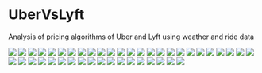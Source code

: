 # UberVsLyft
Analysis of pricing algorithms of Uber and Lyft using weather and ride data

![](https://github.com/skandupmanyu/UberVsLyft/blob/master/Presentation/Images/ARA%20Uber%20Lyft-01.jpg)
![](https://github.com/skandupmanyu/UberVsLyft/blob/master/Presentation/Images/ARA%20Uber%20Lyft-02.jpg)
![](https://github.com/skandupmanyu/UberVsLyft/blob/master/Presentation/Images/ARA%20Uber%20Lyft-03.jpg)
![](https://github.com/skandupmanyu/UberVsLyft/blob/master/Presentation/Images/ARA%20Uber%20Lyft-04.jpg)
![](https://github.com/skandupmanyu/UberVsLyft/blob/master/Presentation/Images/ARA%20Uber%20Lyft-05.jpg)
![](https://github.com/skandupmanyu/UberVsLyft/blob/master/Presentation/Images/ARA%20Uber%20Lyft-06.jpg)
![](https://github.com/skandupmanyu/UberVsLyft/blob/master/Presentation/Images/ARA%20Uber%20Lyft-07.jpg)
![](https://github.com/skandupmanyu/UberVsLyft/blob/master/Presentation/Images/ARA%20Uber%20Lyft-08.jpg)
![](https://github.com/skandupmanyu/UberVsLyft/blob/master/Presentation/Images/ARA%20Uber%20Lyft-09.jpg)
![](https://github.com/skandupmanyu/UberVsLyft/blob/master/Presentation/Images/ARA%20Uber%20Lyft-10.jpg)
![](https://github.com/skandupmanyu/UberVsLyft/blob/master/Presentation/Images/ARA%20Uber%20Lyft-11.jpg)
![](https://github.com/skandupmanyu/UberVsLyft/blob/master/Presentation/Images/ARA%20Uber%20Lyft-12.jpg)
![](https://github.com/skandupmanyu/UberVsLyft/blob/master/Presentation/Images/ARA%20Uber%20Lyft-13.jpg)
![](https://github.com/skandupmanyu/UberVsLyft/blob/master/Presentation/Images/ARA%20Uber%20Lyft-14.jpg)
![](https://github.com/skandupmanyu/UberVsLyft/blob/master/Presentation/Images/ARA%20Uber%20Lyft-15.jpg)
![](https://github.com/skandupmanyu/UberVsLyft/blob/master/Presentation/Images/ARA%20Uber%20Lyft-16.jpg)
![](https://github.com/skandupmanyu/UberVsLyft/blob/master/Presentation/Images/ARA%20Uber%20Lyft-17.jpg)
![](https://github.com/skandupmanyu/UberVsLyft/blob/master/Presentation/Images/ARA%20Uber%20Lyft-18.jpg)
![](https://github.com/skandupmanyu/UberVsLyft/blob/master/Presentation/Images/ARA%20Uber%20Lyft-19.jpg)
![](https://github.com/skandupmanyu/UberVsLyft/blob/master/Presentation/Images/ARA%20Uber%20Lyft-20.jpg)
![](https://github.com/skandupmanyu/UberVsLyft/blob/master/Presentation/Images/ARA%20Uber%20Lyft-21.jpg)
![](https://github.com/skandupmanyu/UberVsLyft/blob/master/Presentation/Images/ARA%20Uber%20Lyft-22.jpg)
![](https://github.com/skandupmanyu/UberVsLyft/blob/master/Presentation/Images/ARA%20Uber%20Lyft-23.jpg)
![](https://github.com/skandupmanyu/UberVsLyft/blob/master/Presentation/Images/ARA%20Uber%20Lyft-24.jpg)
![](https://github.com/skandupmanyu/UberVsLyft/blob/master/Presentation/Images/ARA%20Uber%20Lyft-25.jpg)
![](https://github.com/skandupmanyu/UberVsLyft/blob/master/Presentation/Images/ARA%20Uber%20Lyft-26.jpg)
![](https://github.com/skandupmanyu/UberVsLyft/blob/master/Presentation/Images/ARA%20Uber%20Lyft-27.jpg)
![](https://github.com/skandupmanyu/UberVsLyft/blob/master/Presentation/Images/ARA%20Uber%20Lyft-28.jpg)
![](https://github.com/skandupmanyu/UberVsLyft/blob/master/Presentation/Images/ARA%20Uber%20Lyft-29.jpg)
![](https://github.com/skandupmanyu/UberVsLyft/blob/master/Presentation/Images/ARA%20Uber%20Lyft-30.jpg)
![](https://github.com/skandupmanyu/UberVsLyft/blob/master/Presentation/Images/ARA%20Uber%20Lyft-31.jpg)
![](https://github.com/skandupmanyu/UberVsLyft/blob/master/Presentation/Images/ARA%20Uber%20Lyft-32.jpg)
![](https://github.com/skandupmanyu/UberVsLyft/blob/master/Presentation/Images/ARA%20Uber%20Lyft-33.jpg)
![](https://github.com/skandupmanyu/UberVsLyft/blob/master/Presentation/Images/ARA%20Uber%20Lyft-34.jpg)
![](https://github.com/skandupmanyu/UberVsLyft/blob/master/Presentation/Images/ARA%20Uber%20Lyft-35.jpg)
![](https://github.com/skandupmanyu/UberVsLyft/blob/master/Presentation/Images/ARA%20Uber%20Lyft-36.jpg)
![](https://github.com/skandupmanyu/UberVsLyft/blob/master/Presentation/Images/ARA%20Uber%20Lyft-37.jpg)
![](https://github.com/skandupmanyu/UberVsLyft/blob/master/Presentation/Images/ARA%20Uber%20Lyft-38.jpg)
![](https://github.com/skandupmanyu/UberVsLyft/blob/master/Presentation/Images/ARA%20Uber%20Lyft-39.jpg)
![](https://github.com/skandupmanyu/UberVsLyft/blob/master/Presentation/Images/ARA%20Uber%20Lyft-40.jpg)
![](https://github.com/skandupmanyu/UberVsLyft/blob/master/Presentation/Images/ARA%20Uber%20Lyft-41.jpg)
![](https://github.com/skandupmanyu/UberVsLyft/blob/master/Presentation/Images/ARA%20Uber%20Lyft-42.jpg)
![](https://github.com/skandupmanyu/UberVsLyft/blob/master/Presentation/Images/ARA%20Uber%20Lyft-43.jpg)
